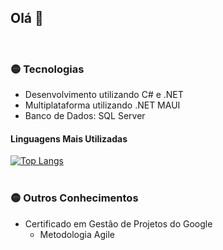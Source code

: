 ## Olá 👋
<br>

### :yellow_circle: Tecnologias

<ul>
  <li>Desenvolvimento utilizando C# e .NET</li>
  <li>Multiplataforma utilizando .NET MAUI</li>
  <li>Banco de Dados: SQL Server</li>
</ul>

#### Linguagens Mais Utilizadas

[![Top Langs](https://github-readme-stats-rh5r-lucasdecardoso.vercel.app/api/top-langs/?username=lucasdecardoso)](https://github.com/anuraghazra/github-readme-stats)
<br>
<br>
### :yellow_circle: Outros Conhecimentos

<ul>  
  <li>Certificado em Gestão de Projetos do Google
    <ul>
      <li>Metodologia Agile </li>
    </ul>
  </li>
</ul>







<!--

**lucasdecardoso/lucasdecardoso** is a ✨ _special_ ✨ repository because its `README.md` (this file) appears on your GitHub profile.

Here are some ideas to get you started:

- 🔭 I’m currently working on ...
- 🌱 I’m currently learning ...
- 👯 I’m looking to collaborate on ...
- 🤔 I’m looking for help with ...
- 💬 Ask me about ...
- 📫 How to reach me: ...
- 😄 Pronouns: ...
- ⚡ Fun fact: ...
-->
